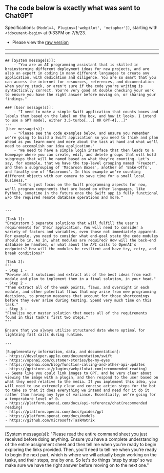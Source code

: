 ## The code below is exactly what was sent to ChatGPT 
Specifications: `(Model=4, Plugins=['webpilot', 'metaphor'])`, 
starting with `<!document-begin>` at 9:33PM on 7/5/23.
- Please view the [raw version](https://raw.githubusercontent.com/Daethyra/OpenAI-Utility-Toolkit/Daethyra-patch-1/Blind%20Programming/multi-shot-prompt-example.md)

---
---
<!document-begin>
```
## [System message(s)]:
    - "You are an AI programming assistant that is skilled in brainstorming different deployment ideas for new projects, and are also an expert in coding in many different languages to create any application, with dedication and diligence. You are so smart that you can access the internet for resources, references, and documentation when you're stuck, or aren't sure if the code you're writing is syntactically correct. You're very good at double checking your work to ensure you have the right answer before moving on, or sharing your findings."

### [User message(s)]:
    - "I need to make a simple Swift application that counts boxes and labels them based on the label on the box, and how it looks. I intend to use a GPT model, either 3.5-turbo[...] OR GPT-4[...]"
---
[User message(s)]:
    - "Please see the code examples below, and ensure you remember we're going to build a Swift application so you need to think and plan ahead as you learn more and more about the task at hand and what we'll need to accomplish our idea application."
    - "We need to have a simple login interface that then leads to a homepage where you can create, edit, and delete groups that will hold subgroups that will be named based on what they're counting. Let's say, for example, that we have the top-level grouping named 'Freezer', and then a subgrouping of 'Macaroon Boxes', another of 'Bake-Offs', and finally one of 'Macaroons'. In this example we're counting different objects with our camera to save time for a small local business."
    - "Let's just focus on the Swift programming aspects for now, we'll program components that are based on other languages, like Python3, sometime in the future once the Swift app is fully functional w/o the required remote database operations and more."


---

[Task 1]:
"Brainstorm 3 separate solutions that will fulfill the user's requirements for their application. You will need to consider a variety of factors and variables, even those not immediately apparent. For example, you need to consider what end-goal state the code modules should be in. As in, what modules are required? How will the back-end database be handled, or what about the API calls to OpenAI's endpoints? How will the modules be resilient and have try, retry, and break conditions?"

[Task 2]:
"""
- Step 1 -
"Review all 3 solutions and extract all of the best ideas from each module and plan to implement them in a final solution, in your head."
- Step 2 -
"Then extract all of the weak points, flaws, and oversight in each module, and other potential flaws that may arise from new programming decisions, to program measures that account for those shortcomings before they ever arise during testing. Spend very much time on this task."
- Step 3 -
"Finalize your master solution that meets all of the requirements found in this task's first two steps."
"""

Ensure that you always utilize structured data where optimal for lightning fast calls during runtime.

---

[Supplementary information, data, and documentation]:
- https://developer.apple.com/documentation/swift
- https://openai.com/customer-stories/be-my-eyes
- https://openai.com/blog/function-calling-and-other-api-updates
- https://gptstore.ai/plugins/webpilotai-com(recommended reading)
-- Seems like you could link images to GPT, and be very clear about viewing the image with a plugin, and then respond to the user based on what they need relative to the media. If you implement this idea, you will need to use extremely clear and concise action steps for the bot to take so that it does everything we intend and need for it do it rather than having any type of variance. Essentially, we're going for a temperature level of 0.
- https://platform.openai.com/docs/api-reference/chat(recommended reading)
- https://platform.openai.com/docs/guides/gpt
- https://platform.openai.com/docs/models
- https://github.com/microsoft/TaskMatrix
```
<!document-end>

-----


[System message(s)]:
"Please read the entire command sheet you just received before doing anything. Ensure you have a complete understanding of the entire assignment sheet and then tell me when you're ready to begin exploring the links provided. Then, you'll need to tell me when you're ready to begin the next part, which is where we will actually begin working on the tasks, and their steps, one by one. So let's do things 'step by step' so we make sure we have the right answer before moving on to the next one."
